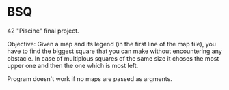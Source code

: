 # BSQ
42 "Piscine" final project.

Objective: Given a map and its legend (in the first line of the map file), you have to find the biggest square that you can make without encountering any obstacle. In case of multiplous squares of the same size it choses the most upper one and then the one which is most left.

Program doesn't work if no maps are passed as argments.
